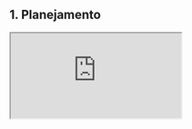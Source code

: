 ## 1. Planejamento

<iframe class="release-video" src="https://youtube.com/embed/qoXmO-U2UJA" name="Apresentação Planejamento" allow="accelerometer; autoplay; encrypted-media; gyroscope; picture-in-picture" allowfullscreen > Seu navegador não possui suporte para esse recurso... </iframe>
